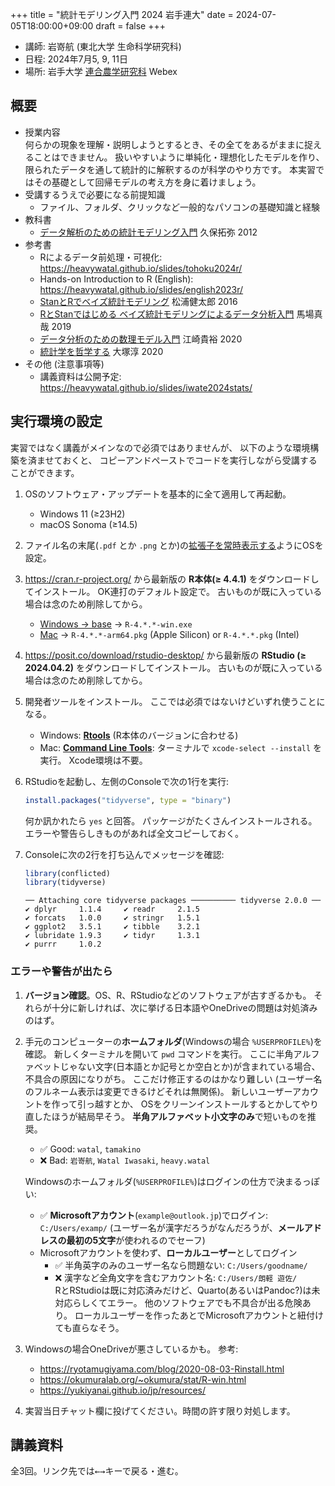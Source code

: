 +++
title = "統計モデリング入門 2024 岩手連大"
date = 2024-07-05T18:00:00+09:00
draft = false
+++

- 講師: 岩嵜航 (東北大学 生命科学研究科)
- 日程: 2024年7月5, 9, 11日
- 場所: 岩手大学 [連合農学研究科](https://ugas.agr.iwate-u.ac.jp/) Webex


## 概要

-   授業内容<br>
    何らかの現象を理解・説明しようとするとき、その全てをあるがままに捉えることはできません。
    扱いやすいように単純化・理想化したモデルを作り、限られたデータを通して統計的に解釈するのが科学のやり方です。
    本実習ではその基礎として回帰モデルの考え方を身に着けましょう。
-   受講するうえで必要になる前提知識
    - ファイル、フォルダ、クリックなど一般的なパソコンの基礎知識と経験
-   教科書
    - [データ解析のための統計モデリング入門](https://amzn.to/33suMIZ) 久保拓弥 2012
-   参考書
    - Rによるデータ前処理・可視化: <https://heavywatal.github.io/slides/tohoku2024r/>
    - Hands-on Introduction to R (English): <https://heavywatal.github.io/slides/english2023r/>
    - [StanとRでベイズ統計モデリング](https://amzn.to/3uwx7Pb) 松浦健太郎 2016
    - [RとStanではじめる ベイズ統計モデリングによるデータ分析入門](https://amzn.to/3o1eCzP) 馬場真哉 2019
    - [データ分析のための数理モデル入門](https://amzn.to/3uCxTKo) 江崎貴裕 2020
    - [統計学を哲学する](https://amzn.to/3ty80Kv) 大塚淳 2020
-   その他 (注意事項等)
    - 講義資料は公開予定: <https://heavywatal.github.io/slides/iwate2024stats/>


## 実行環境の設定





実習ではなく講義がメインなので必須ではありませんが、
以下のような環境構築を済ませておくと、
コピーアンドペーストでコードを実行しながら受講することができます。

1.  OSのソフトウェア・アップデートを基本的に全て適用して再起動。
    - <iconify-icon icon="mdi:microsoft"></iconify-icon>
      Windows 11 (≥23H2)
    - <iconify-icon icon="mdi:apple"></iconify-icon>
      macOS Sonoma (≥14.5)
1.  ファイル名の末尾(`.pdf` とか `.png` とか)の[拡張子を常時表示する](https://duckduckgo.com/?q=拡張子+表示)ようにOSを設定。
1.  <https://cran.r-project.org/>
    から最新版の **R本体(≥ 4.4.1)** をダウンロードしてインストール。
    OK連打のデフォルト設定で。
    古いものが既に入っている場合は念のため削除してから。
    - <iconify-icon icon="mdi:microsoft"></iconify-icon>
      [Windows → base](https://cran.r-project.org/bin/windows/base) → `R-4.*.*-win.exe`
    - <iconify-icon icon="mdi:apple"></iconify-icon>
      [Mac](https://cran.r-project.org/bin/macosx/)
      → `R-4.*.*-arm64.pkg` (Apple Silicon) or `R-4.*.*.pkg` (Intel)
1.  <https://posit.co/download/rstudio-desktop/>
    から最新版の **RStudio (≥ 2024.04.2)** をダウンロードしてインストール。
    古いものが既に入っている場合は念のため削除してから。
1.  開発者ツールをインストール。
    ここでは必須ではないけどいずれ使うことになる。
    - <iconify-icon icon="mdi:microsoft"></iconify-icon>
      Windows: [**Rtools**](https://cran.r-project.org/bin/windows/Rtools/)
      (R本体のバージョンに合わせる)
    - <iconify-icon icon="mdi:apple"></iconify-icon>
      Mac: [**Command Line Tools**](https://duckduckgo.com/?q=command+line+tools):
      ターミナルで `xcode-select --install` を実行。
      Xcode環境は不要。
1.  RStudioを起動し、左側のConsoleで次の1行を実行:
    ```r
    install.packages("tidyverse", type = "binary")
    ```
    何か訊かれたら `yes` と回答。
    パッケージがたくさんインストールされる。
    エラーや警告らしきものがあれば全文コピーしておく。
1.  Consoleに次の2行を打ち込んでメッセージを確認:
    ```r
    library(conflicted)
    library(tidyverse)
    ```
    
    ```
    ── Attaching core tidyverse packages ────────── tidyverse 2.0.0 ──
    ✔ dplyr     1.1.4     ✔ readr     2.1.5
    ✔ forcats   1.0.0     ✔ stringr   1.5.1
    ✔ ggplot2   3.5.1     ✔ tibble    3.2.1
    ✔ lubridate 1.9.3     ✔ tidyr     1.3.1
    ✔ purrr     1.0.2     
    ```


### エラーや警告が出たら

1.  **バージョン確認**。OS、R、RStudioなどのソフトウェアが古すぎるかも。
    それらが十分に新しければ、次に挙げる日本語やOneDriveの問題は対処済みのはず。
1.  手元のコンピューターの**ホームフォルダ**(Windowsの場合 `%USERPROFILE%`)を確認。
    新しくターミナルを開いて `pwd` コマンドを実行。
    ここに半角アルファベットじゃない文字(日本語とか記号とか空白とか)が含まれている場合、不具合の原因になりがち。
    ここだけ修正するのはかなり難しい
    (ユーザー名のフルネーム表示は変更できるけどそれは無関係)。
    新しいユーザーアカウントを作って引っ越すとか、
    OSをクリーンインストールするとかしてやり直したほうが結局早そう。
    **半角アルファベット小文字のみ**で短いものを推奨。
    - ✅ Good: `watal`, `tamakino`
    - ❌ Bad: `岩嵜航`, `Watal Iwasaki`, `heavy.watal`

    Windowsのホームフォルダ(`%USERPROFILE%`)はログインの仕方で決まるっぽい:
    - ✅ **Microsoftアカウント**(`example@outlook.jp`)でログイン:
      `C:/Users/examp/` (ユーザー名が漢字だろうがなんだろうが、**メールアドレスの最初の5文字**が使われるのでセーフ)
    - Microsoftアカウントを使わず、**ローカルユーザー**としてログイン
      - ✅ 半角英字のみのユーザー名なら問題ない: `C:/Users/goodname/`
      - ❌ 漢字など全角文字を含むアカウント名: `C:/Users/朗軽 遊佐/`<br>
        RとRStudioは既に対応済みだけど、Quarto(あるいはPandoc?)は未対応らしくてエラー。
        他のソフトウェアでも不具合が出る危険あり。
        ローカルユーザーを作ったあとでMicrosoftアカウントと紐付けても直らなそう。
1.  Windowsの場合OneDriveが悪さしているかも。
    参考:
    - <https://ryotamugiyama.com/blog/2020-08-03-Rinstall.html>
    - <https://okumuralab.org/~okumura/stat/R-win.html>
    - <https://yukiyanai.github.io/jp/resources/>
1.  実習当日チャット欄に投げてください。時間の許す限り対処します。


## 講義資料

全3回。リンク先では<kbd>←</kbd><kbd>→</kbd>キーで戻る・進む。
